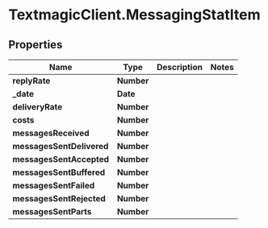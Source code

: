 # TextmagicClient.MessagingStatItem

## Properties
Name | Type | Description | Notes
------------ | ------------- | ------------- | -------------
**replyRate** | **Number** |  | 
**_date** | **Date** |  | 
**deliveryRate** | **Number** |  | 
**costs** | **Number** |  | 
**messagesReceived** | **Number** |  | 
**messagesSentDelivered** | **Number** |  | 
**messagesSentAccepted** | **Number** |  | 
**messagesSentBuffered** | **Number** |  | 
**messagesSentFailed** | **Number** |  | 
**messagesSentRejected** | **Number** |  | 
**messagesSentParts** | **Number** |  | 


